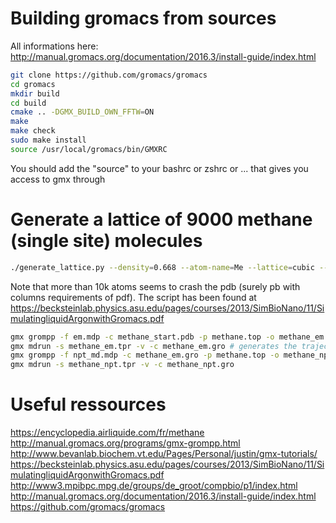 # Building gromacs from sources

All informations here: http://manual.gromacs.org/documentation/2016.3/install-guide/index.html
```sh
git clone https://github.com/gromacs/gromacs
cd gromacs
mkdir build
cd build
cmake .. -DGMX_BUILD_OWN_FFTW=ON
make
make check
sudo make install
source /usr/local/gromacs/bin/GMXRC
```
You should add the "source" to your bashrc or zshrc or ... that gives you access to gmx through


# Generate a lattice of 9000 methane (single site) molecules

```sh
./generate_lattice.py --density=0.668 --atom-name=Me --lattice=cubic --molecular-weight=16.0425  9000 
```

Note that more than 10k atoms seems to crash the pdb (surely pb with columns requirements of pdf).
The script has been found at https://becksteinlab.physics.asu.edu/pages/courses/2013/SimBioNano/11/SimulatingliquidArgonwithGromacs.pdf

```sh
gmx grompp -f em.mdp -c methane_start.pdb -p methane.top -o methane_em.tpr # generates the tpr file to be used by mdrun
gmx mdrun -s methane_em.tpr -v -c methane_em.gro # generates the trajectory file
gmx grompp -f npt_md.mdp -c methane_em.gro -p methane.top -o methane_npt.tpr
gmx mdrun -s methane_npt.tpr -v -c methane_npt.gro
```

# Useful ressources

https://encyclopedia.airliquide.com/fr/methane
http://manual.gromacs.org/programs/gmx-grompp.html
http://www.bevanlab.biochem.vt.edu/Pages/Personal/justin/gmx-tutorials/
https://becksteinlab.physics.asu.edu/pages/courses/2013/SimBioNano/11/SimulatingliquidArgonwithGromacs.pdf
http://www3.mpibpc.mpg.de/groups/de_groot/compbio/p1/index.html
http://manual.gromacs.org/documentation/2016.3/install-guide/index.html
https://github.com/gromacs/gromacs
